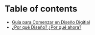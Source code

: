 # Table of contents

* [Guía para Comenzar en Diseño Digitial](README.md)
* [¿Por qué Diseño? ¿Por qué ahora?](por-que-diseno-por-que-ahora.md)

